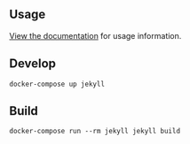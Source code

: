 ## Usage

[View the documentation](https://pmarsceill.github.io/just-the-docs/) for usage information.

## Develop

```
docker-compose up jekyll
```

## Build

```
docker-compose run --rm jekyll jekyll build
```